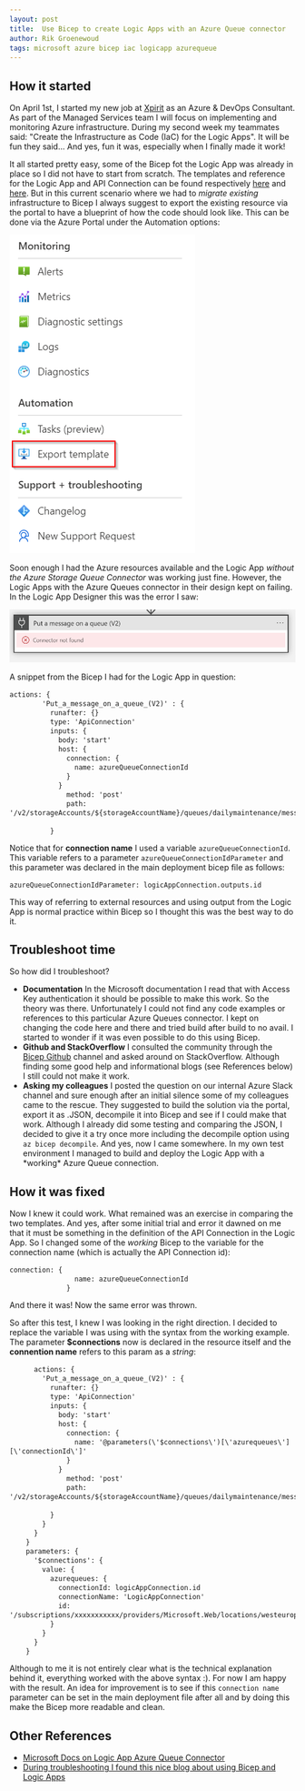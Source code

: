 ```yaml
---
layout: post
title:  Use Bicep to create Logic Apps with an Azure Queue connector
author: Rik Groenewoud
tags: microsoft azure bicep iac logicapp azurequeue
---
```



## How it started 
On April 1st, I started my new job at [Xpirit](https://www.xpirit.com) as an Azure & DevOps Consultant. As part of the Managed Services team I will focus on implementing and monitoring Azure infrastructure. 
During my second week my teammates said: "Create the Infrastructure as Code (IaC) for the Logic Apps". It will be fun they said...
And yes, fun it was, especially when I finally made it work! 

It all started pretty easy, some of the Bicep fot the Logic App was already in place so I did not have to start from scratch. The templates and reference for the Logic App and API Connection can be found respectively [here](https://docs.microsoft.com/en-us/azure/templates/microsoft.logic/workflows?tabs=bicep) and [here](https://docs.microsoft.com/en-us/azure/templates/microsoft.web/connections?tabs=bicep). But in this current scenario where we had to *migrate existing* infrastructure to Bicep I always suggest to export the existing resource via the portal to have a blueprint of how the code should look like. This can be done via the Azure Portal under the Automation options:

![Portal](/images/blog-1.2.png)

Soon enough I had the Azure resources available and the Logic App *without the Azure Storage Queue Connector* was working just fine. However, the Logic Apps with the Azure Queues connector in their design kept on failing. In the Logic App Designer this was the error I saw: 

![Error](/images/blog-1.1.png)

A snippet from the Bicep I had for the Logic App in question: 

```bicep
actions: {
        'Put_a_message_on_a_queue_(V2)' : {
          runafter: {}
          type: 'ApiConnection'
          inputs: {
            body: 'start'
            host: {
              connection: {
                name: azureQueueConnectionId
              }
            }
              method: 'post'
              path: '/v2/storageAccounts/${storageAccountName}/queues/dailymaintenance/messages'
            
          }
```

Notice that for **connection name** I used a variable <code>azureQueueConnectionId</code>. This variable refers to a parameter <code>azureQueueConnectionIdParameter</code> and this parameter was declared in the main deployment bicep file as follows: 
```
azureQueueConnectionIdParameter: logicAppConnection.outputs.id 
```
This way of referring to external resources and using output from the Logic App is normal practice within Bicep so I thought this was the best way to do it.

## Troubleshoot time
So how did I troubleshoot?

<ul>
  <li><strong>Documentation</strong> In the Microsoft documentation I read that with Access Key authentication it should be possible to make this work. So the theory was there. Unfortunately I could not find any code examples or references to this particular Azure Queues connector. I kept on changing the code here and there and tried build after build to no avail. I started to wonder if it was even possible to do this using Bicep. 
  </li>
  <li><strong>Github and StackOverflow</strong> I consulted the community through the <a href="https://github.com/Azure/bicep" target="_blank">Bicep Github</a> channel and asked around on StackOverflow. Although finding some good help and informational blogs (see References below) I still could not make it work.
  </li>
  <li><strong>Asking my colleagues</strong> I posted the question on our internal Azure Slack channel and sure enough after an initial silence some of my colleagues came to the rescue. They suggested to build the solution via the portal, export it as .JSON, decompile it into Bicep and see if I could make that work. 
  Although I already did some testing and comparing the JSON, I decided to give it a try once more including the decompile option using <code>az bicep decompile</code>.
  And yes, now I came somewhere. In my own test environment I managed to build and deploy the Logic App with a *working* Azure Queue connection. 
  </li>
</ul>

## How it was fixed
Now I knew it could work. What remained was an exercise in comparing the two templates. And yes, after some initial trial and error it dawned on me that it must be something in the definition of the API Connection in the Logic App. So I changed some of the *working* Bicep to the variable for the connection name (which is actually the API Connection id): 

```bicep
connection: {
                name: azureQueueConnectionId
              }
```

And there it was! Now the same error was thrown.

So after this test, I knew I was looking in the right direction. I decided to replace the variable I was using with the syntax from the working example.  
The parameter **$connections**  now is declared in the resource itself and the **connention name** refers to this param as a *string*:

```
      actions: {
        'Put_a_message_on_a_queue_(V2)' : {
          runafter: {}
          type: 'ApiConnection'
          inputs: {
            body: 'start'
            host: {
              connection: {
                name: '@parameters(\'$connections\')[\'azurequeues\'][\'connectionId\']'
              }
            }
              method: 'post'
              path: '/v2/storageAccounts/${storageAccountName}/queues/dailymaintenance/messages'
            
          }
        }
      }
    }
    parameters: {
      '$connections': {
        value: {
          azurequeues: {
            connectionId: logicAppConnection.id
            connectionName: 'LogicAppConnection'
            id: '/subscriptions/xxxxxxxxxxx/providers/Microsoft.Web/locations/westeurope/managedApis/azurequeues'
          }
        }
      }
    }

```
Although to me it is not entirely clear what is the technical explanation behind it, everything worked with the above syntax :). For now I am happy with the result. An idea for improvement is to see if this <code>connection name</code> parameter can be set in the main deployment file after all and by doing this make the Bicep more readable and clean.
## Other References
- [Microsoft Docs on Logic App Azure Queue Connector](https://docs.microsoft.com/en-us/connectors/azurequeues/)
- [During troubleshooting I found this nice blog about using Bicep and Logic Apps](https://checinski.cloud/azure-logic-app-blob-storage-connection-bicep/>)